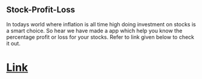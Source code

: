 ## Stock-Profit-Loss

 In todays world where inflation is all time high doing investment on stocks is a smart choice. So hear we have made a app which help you know the percentage profit or   loss for your stocks. Refer to link given below to check it out. 

# [Link](https://stock-profit-loss2311.netlify.app/)

